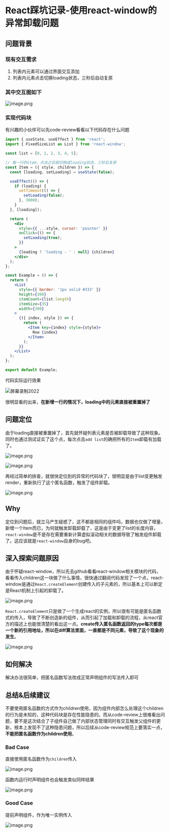 # React踩坑记录-使用react-window的异常卸载问题

## 问题背景

### 现有交互需求

1. 列表内元素可以通过界面交互添加
2. 列表内元素点击切换loading状态，三秒后自动复原

### 其中交互图如下

![image.png](../../assets/2022/1031/01.png)

### 实现代码块

有兴趣的小伙伴可以先code-review看看以下代码存在什么问题

```jsx
import { useState, useEffect } from 'react';
import { FixedSizeList as List } from 'react-window';

const list = [0, 1, 2, 3, 4, 5];

// 每一行的item，点击之后就切换成loading状态，三秒后复原
const Item = ({ style, children }) => {
  const [loading, setLoading] = useState(false);

  useEffect(() => {
    if (loading) {
      setTimeout(() => {
        setLoading(false);
      }, 3000);
    }
  }, [loading]);

  return (
    <div
      style={{ ...style, cursor: 'pointer' }}
      onClick={() => {
        setLoading(true);
      }}
    >
      {loading ? 'loading - ' : null} {children}
    </div>
  );
};

const Example = () => {
  return (
    <List
      style={{ border: '1px solid #333' }}
      height={300}
      itemCount={list.length}
      itemSize={35}
      width={300}
    >
      {({ index, style }) => {
        return (
          <Item key={index} style={style}>
            Row {index}
          </Item>
        );
      }}
    </List>
  );
};

export default Example;

```

代码实际运行效果

![屏幕录制2022](../../assets/2022/1031/01.gif)

很明显看的出来，**在新增一行的情况下，loading中的元素直接被重置掉了**

## 问题定位

由于loading直接被重置掉了，首先就怀疑列表元素是否被卸载导致了这种现象。同时也通过测试证实了这个点，每次点击`add list`的确把所有的`Item`卸载有加载了。

![image.png](../../assets/2022/1031/03.png)

![image.png](../../assets/2022/1031/04.png)

再经过简单的排查，就很快定位到的异常的代码块了，很明显是由于list变更触发render，重新执行了这个匿名函数，触发了组件卸载。  

![image.png](../../assets/2022/1031/05.png)

## Why

定位到问题后，就立马产生疑惑了，这不都是相同的组件吗，数据也仅做了增量，新增一个Item而已，为何就触发卸载卸载了，这是由于变更了list的长度内容，`react-window`是不是存在需要重新计算虚拟滚动相关的数据导致了触发组件卸载了。这应该就是`react-window`自身的bug吧。

## 深入探索问题原因

由于怀疑react-window，所以先去github看看react-window相关模块的代码，看看传入children这一块做了什么事情，很快通过翻阅代码发现了一个点，react-window是通过`React.createElement`创建传入的子元素的，所以基本上可以断定是React机制上引起的卸载了。

![image.png](../../assets/2022/1031/06.png)

`React.createElement`只是做了一个生成react的实例，所以很有可能是匿名函数式的传入，导致了不断创造新的组件，从而引起了加载和卸载的流程，从react官方的描述上也能很清楚的看出这一点。**create传入匿名函数返回的type每次都是一个新的引用地址，所以在diff算法里面，一直都是不同元素，导致了这个现象的发生**。

![image.png](../../assets/2022/1031/07.png)

## 如何解决

解决办法很简单，把匿名函数写法改成正常声明组件的写法传入即可

## 总结&后续建议

不要使用匿名函数的方式作为children使用，因为组件内部怎么处理这个children的行为是未知的，这种代码块是存在性能隐患的。而从code-review上很难看出问题，要不是这次结合了子组件自己做了内部状态管理同时有交互触发父组件的更新，根本上发现不了这种隐患问题，所以后续从code-review规范上要落实一点，**不能把匿名函数作为children使用**。

### Bad Case

直接使用匿名函数作为`children`传入

![image.png](../../assets/2022/1031/08.png)

函数内运行时声明组件也会触发类似同样结果

![image.png](../../assets/2022/1031/09.png)

### Good Case

提前声明组件，作为唯一实例传入

![image.png](../../assets/2022/1031/10.png)
